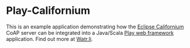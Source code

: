 # Play-Californium

This is an example application demonstrating how the [Eclipse Californium](https://www.eclipse.org/californium/) CoAP server can be integrated into a Java/Scala [Play web framework](https://playframework.com/) application. Find out more at [Watr.li](http://watr.li).
